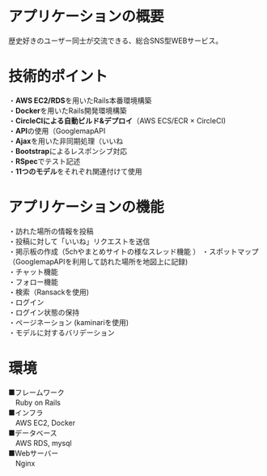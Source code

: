 # アプリケーションの概要
歴史好きのユーザー同士が交流できる、総合SNS型WEBサービス。

# 技術的ポイント
・**AWS EC2/RDS**を用いたRails本番環境構築  
・**Docker**を用いたRails開発環境構築  
・**CircleCIによる自動ビルド&デプロイ**（AWS ECS/ECR × CircleCI)  
・**API**の使用（GooglemapAPI  
・**Ajax**を用いた非同期処理（いいね  
・**Bootstrap**によるレスポンシブ対応  
・**RSpec**でテスト記述  
・**11つのモデル**をそれぞれ関連付けて使用  

# アプリケーションの機能
・訪れた場所の情報を投稿  
・投稿に対して「いいね」リクエストを送信  
・掲示板の作成（5chやまとめサイトの様なスレッド機能  ）
・スポットマップ（GooglemapAPIを利用して訪れた場所を地図上に記録)  
・チャット機能  
・フォロー機能  
・検索（Ransackを使用)  
・ログイン  
・ログイン状態の保持  
・ページネーション (kaminariを使用)  
・モデルに対するバリデーション  

# 環境
■フレームワーク  
　Ruby on Rails  
■インフラ  
　AWS EC2, Docker  
■データベース  
　AWS RDS, mysql  
■Webサーバー  
　Nginx  
